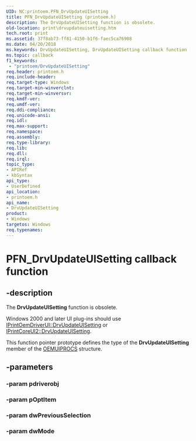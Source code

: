 ```yaml
---
UID: NC:printoem.PFN_DrvUpdateUISetting
title: PFN_DrvUpdateUISetting (printoem.h)
description: The DrvUpdateUISetting function is obsolete.
old-location: print\drvupdateuisetting.htm
tech.root: print
ms.assetid: 37f8ab73-ff81-4150-b1f6-faec5ca76908
ms.date: 04/20/2018
ms.keywords: DrvUpdateUISetting, DrvUpdateUISetting callback function [Print Devices], PFN_DrvUpdateUISetting, PFN_DrvUpdateUISetting callback, print.drvupdateuisetting, print_obsoletefunctions_8982b302-4efb-4a54-a3ae-a27c2dd0baa9.xml, printoem/DrvUpdateUISetting
ms.topic: callback
f1_keywords:
 - "printoem/DrvUpdateUISetting"
req.header: printoem.h
req.include-header: 
req.target-type: Windows
req.target-min-winverclnt: 
req.target-min-winversvr: 
req.kmdf-ver: 
req.umdf-ver: 
req.ddi-compliance: 
req.unicode-ansi: 
req.idl: 
req.max-support: 
req.namespace: 
req.assembly: 
req.type-library: 
req.lib: 
req.dll: 
req.irql: 
topic_type:
- APIRef
- kbSyntax
api_type:
- UserDefined
api_location:
- printoem.h
api_name:
- DrvUpdateUISetting
product:
- Windows
targetos: Windows
req.typenames: 
---
```


# PFN_DrvUpdateUISetting callback function


## -description


The <b>DrvUpdateUISetting</b> function is obsolete.

 Windows 2000 and later UI plug-ins should use <a href="https://docs.microsoft.com/windows-hardware/drivers/ddi/content/prcomoem/nf-prcomoem-iprintoemdriverui-drvupdateuisetting">IPrintOemDriverUI::DrvUpdateUISetting</a> or <a href="https://docs.microsoft.com/windows-hardware/drivers/ddi/content/prcomoem/nf-prcomoem-iprintcoreui2-drvupdateuisetting">IPrintCoreUI2::DrvUpdateUISetting</a>. 

This function pointer prototype defines the type of the <b>DrvUpdateUISetting</b> member of the <a href="https://docs.microsoft.com/windows-hardware/drivers/ddi/content/printoem/ns-printoem-_oemuiprocs">OEMUIPROCS</a> structure.


## -parameters




### -param pdriverobj


### -param pOptItem


### -param dwPreviousSelection


### -param dwMode

